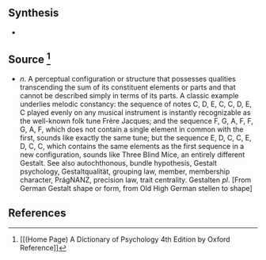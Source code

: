 ## Synthesis
- 
## Source [^1]
- $n$. A perceptual configuration or structure that possesses qualities transcending the sum of its constituent elements or parts and that cannot be described simply in terms of its parts. A classic example underlies melodic constancy: the sequence of notes C, D, E, C, C, D, E, C played evenly on any musical instrument is instantly recognizable as the well-known folk tune Frère Jacques; and the sequence F, G, A, F, F, G, A, F, which does not contain a single element in common with the first, sounds like exactly the same tune; but the sequence E, D, C, C, E, D, C, C, which contains the same elements as the first sequence in a new configuration, sounds like Three Blind Mice, an entirely different Gestalt. See also autochthonous, bundle hypothesis, Gestalt psychology, Gestaltqualität, grouping law, member, membership character, PrágNANZ, precision law, trait centrality. Gestalten $p l$. \[From German Gestalt shape or form, from Old High German stellen to shape]
## References

[^1]: [[(Home Page) A Dictionary of Psychology 4th Edition by Oxford Reference]]